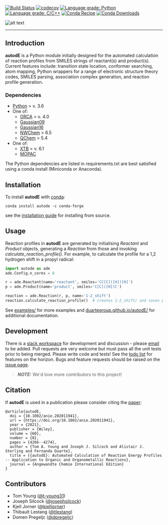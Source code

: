 [![Build Status](https://github.com/duartegroup/autodE/actions/workflows/pytest.yml/badge.svg)](https://github.com/duartegroup/autodE/actions) [![codecov](https://codecov.io/gh/duartegroup/autodE/branch/master/graph/badge.svg)](https://codecov.io/gh/duartegroup/autodE/branch/master) [![Language grade: Python](https://img.shields.io/lgtm/grade/python/g/duartegroup/autodE.svg?logo=lgtm&logoWidth=18)](https://lgtm.com/projects/g/duartegroup/autodE/context:python) [![Language grade: C/C++](https://img.shields.io/lgtm/grade/cpp/g/duartegroup/autodE.svg?logo=lgtm&logoWidth=18)](https://lgtm.com/projects/g/duartegroup/autodE/context:cpp) [![Conda Recipe](https://img.shields.io/badge/recipe-autode-green.svg)](https://anaconda.org/conda-forge/autode) [![Conda Downloads](https://img.shields.io/conda/dn/conda-forge/autode.svg)](https://anaconda.org/conda-forge/autode)

![alt text](autode/common/llogo.png)
***
## Introduction

**autodE** is a Python module initially designed for the automated calculation of reaction profiles from SMILES strings of 
reactant(s) and product(s). Current features include: transition state location, conformer searching, atom mapping,
Python wrappers for a range of electronic structure theory codes, SMILES parsing, association complex generation, and
 reaction profile generation.


### Dependencies
* [Python](https://www.python.org/) > v. 3.6
* One of:
   * [ORCA](https://sites.google.com/site/orcainputlibrary/home/) > v. 4.0
   * [Gaussian09](https://gaussian.com/glossary/g09/)
   * [Gaussian16](https://gaussian.com/gaussian16/)
   * [NWChem](http://www.nwchem-sw.org/index.php/Main_Page) > 6.5
   * [QChem](https://www.q-chem.com/) > 5.4
* One of:
   * [XTB](https://www.chemie.uni-bonn.de/pctc/mulliken-center/software/xtb/xtb/) > v. 6.1
   * [MOPAC](http://openmopac.net/)

The Python dependencies are listed in requirements.txt are best satisfied using a conda install (Miniconda or Anaconda).

## Installation

To install **autodE** with [conda](https://anaconda.org/conda-forge/autode):
```
conda install autode -c conda-forge
```
see the [installation guide](https://duartegroup.github.io/autodE/install.html) for installing from source.

## Usage

Reaction profiles in  **autodE** are generated by initialising _Reactant_ and _Product_ objects, 
generating a _Reaction_ from those and invoking _calculate_reaction_profile()_. 
For example, to  calculate the profile for a 1,2 hydrogen shift in a propyl radical:

```python
import autode as ade
ade.Config.n_cores = 8

r = ade.Reactant(name='reactant', smiles='CC[C]([H])[H]')
p = ade.Product(name='product', smiles='C[C]([H])C')

reaction = ade.Reaction(r, p, name='1-2_shift')
reaction.calculate_reaction_profile()  # creates 1-2_shift/ and saves profile
```

See [examples/](https://github.com/duartegroup/autodE/tree/master/examples) for
more examples and [duartegroup.github.io/autodE/](https://duartegroup.github.io/autodE/) for
additional documentation.


## Development

There is a [slack workspace](https://autodeworkspace.slack.com) for development and discussion - please 
[email](mailto:autodE-gh@outlook.com?subject=autodE%20slack) to be added. Pull requests are 
very welcome but must pass all the unit tests prior to being merged. Please write code and tests!
See the [todo list](https://github.com/duartegroup/autodE/projects/1) for features on the horizon. 
Bugs and feature requests should be raised on the [issue page](https://github.com/duartegroup/autodE/issues). 

> **_NOTE:_**  We'd love more contributors to this project! 


## Citation

If **autodE** is used in a publication please consider citing the [paper](https://doi.org/10.1002/anie.202011941):
 
```
@article{autodE,
  doi = {10.1002/anie.202011941},
  url = {https://doi.org/10.1002/anie.202011941},
  year = {2021},
  publisher = {Wiley},
  volume = {60},
  number = {8},
  pages = {4266--4274},
  author = {Tom A. Young and Joseph J. Silcock and Alistair J. Sterling and Fernanda Duarte},
  title = {{autodE}: Automated Calculation of Reaction Energy Profiles -- Application to Organic and Organometallic Reactions},
  journal = {Angewandte Chemie International Edition}
}
```


## Contributors

- Tom Young ([@t-young31](https://github.com/t-young31))
- Joseph Silcock ([@josephsilcock](https://github.com/josephsilcock))
- Kjell Jorner ([@kjelljorner](https://github.com/kjelljorner))
- Thibault Lestang ([@tlestang](https://github.com/tlestang))
- Domen Pregeljc ([@dpregeljc](https://github.com/dpregeljc))
